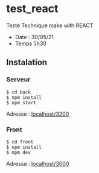 # test_react

Teste Technique make with REACT

- Date : 30/05/21
- Temps 5h30

## Instalation

### Serveur

```
$ cd back
$ npm install
$ npm start

```

Adresse : [localhost/3200](http://localhost:3200/)

### Front

```
$ cd front
$ npm install
$ npm dev

```

Adresse : [localhost/3000](http://localhost:3000/)
